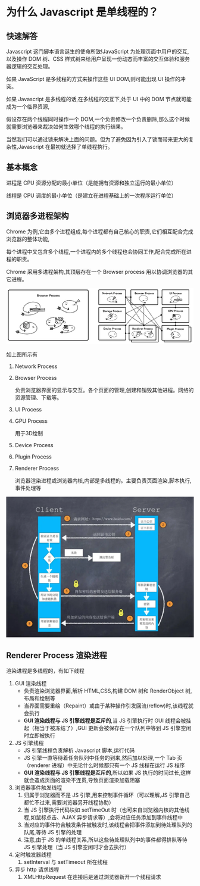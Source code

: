 # 为什么 Javascript 是单线程的？

## 快速解答

Javascript 这门脚本语言诞生的使命所致!JavaScript 为处理页面中用户的交互,以及操作 DOM 树、CSS 样式树来给用户呈现一份动态而丰富的交互体验和服务器逻辑的交互处理。

如果 JavaScript 是多线程的方式来操作这些 UI DOM,则可能出现 UI 操作的冲突。

如果 Javascript 是多线程的话,在多线程的交互下,处于 UI 中的 DOM 节点就可能成为一个临界资源,

假设存在两个线程同时操作一个 DOM,一个负责修改一个负责删除,那么这个时候就需要浏览器来裁决如何生效哪个线程的执行结果。

当然我们可以通过锁来解决上面的问题。但为了避免因为引入了锁而带来更大的复杂性,Javascript 在最初就选择了单线程执行。

## 基本概念

进程是 CPU 资源分配的最小单位（是能拥有资源和独立运行的最小单位）

线程是 CPU 调度的最小单位（是建立在进程基础上的一次程序运行单位）

## 浏览器多进程架构

Chrome 为例,它由多个进程组成,每个进程都有自己核心的职责,它们相互配合完成浏览器的整体功能,

每个进程中又包含多个线程,一个进程内的多个线程也会协同工作,配合完成所在进程的职责。

Chrome 采用多进程架构,其顶层存在一个 Browser process 用以协调浏览器的其它进程。  


![](../../../.gitbook/assets/image%20%2810%29.png)

如上图所示有

1. Network Process
2. Browser Process

   负责浏览器界面的显示与交互。各个页面的管理,创建和销毁其他进程。网络的资源管理、下载等。

3. UI Process
4. GPU Process

   用于3D绘制

5. Device Process
6. Plugin Process
7. Renderer Process

   浏览器渲染进程或浏览器内核,内部是多线程的。主要负责页面渲染,脚本执行,事件处理等

![](../../../.gitbook/assets/image%20%28191%29.png)

## Renderer Process 渲染进程

渲染进程是多线程的，有如下线程

1. GUI 渲染线程
   * 负责渲染浏览器界面,解析 HTML,CSS,构建 DOM 树和 RenderObject 树,布局和绘制等
   * 当界面需要重绘（Repaint）或由于某种操作引发回流\(reflow\)时,该线程就会执行
   * **GUI 渲染线程与 JS 引擎线程是互斥的**,当 JS 引擎执行时 GUI 线程会被挂起（相当于被冻结了）,GUI 更新会被保存在一个队列中等到 JS 引擎空闲时立即被执行
2. JS 引擎线程
   * JS 引擎线程负责解析 Javascript 脚本,运行代码
   * JS 引擎一直等待着任务队列中任务的到来,然后加以处理,一个 Tab 页（renderer 进程）中无论什么时候都只有一个 JS 线程在运行 JS 程序
   * **GUI 渲染线程与 JS 引擎线程是互斥的**,所以如果 JS 执行的时间过长,这样就会造成页面的渲染不连贯,导致页面渲染加载阻塞
3. 浏览器事件触发线程
   1. 归属于浏览器而不是 JS 引擎,用来控制事件循环（可以理解,JS 引擎自己都忙不过来,需要浏览器另开线程协助）
   2. 当 JS 引擎执行代码块如 setTimeOut 时（也可来自浏览器内核的其他线程,如鼠标点击、AJAX 异步请求等）,会将对应任务添加到事件线程中
   3. 当对应的事件符合触发条件被触发时,该线程会把事件添加到待处理队列的队尾,等待 JS 引擎的处理
   4. 注意,由于 JS 的单线程关系,所以这些待处理队列中的事件都得排队等待 JS 引擎处理（当 JS 引擎空闲时才会去执行）
4. 定时触发器线程
   1. setInterval 与 setTimeout 所在线程
5. 异步 http 请求线程
   1. XMLHttpRequest 在连接后是通过浏览器新开一个线程请求




